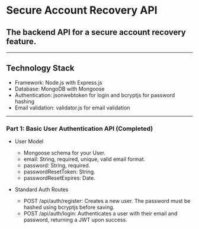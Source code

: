 # Secure Account Recovery API

## The backend API for a secure account recovery feature.

---

## Technology Stack

- Framework: Node.js with Express.js
- Database: MongoDB with Mongoose
- Authentication: jsonwebtoken for login and bcryptjs for password hashing
- Email validation: validator.js for email validation

---

### Part 1: Basic User Authentication API (Completed)

- User Model

  - Mongoose schema for your User.
  - email: String, required, unique, valid email format.
  - password: String, required.
  - passwordResetToken: String.
  - passwordResetExpires: Date.

- Standard Auth Routes
  - POST /api/auth/register: Creates a new user. The password must be hashed using bcryptjs before saving.
  - POST /api/auth/login: Authenticates a user with their email and password, returning a JWT upon success.
